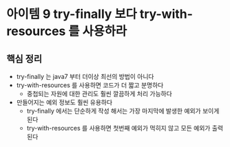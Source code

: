 # 아이템 9 try-finally 보다 try-with-resources 를 사용하라
## 핵심 정리
* try-finally 는 java7 부터 더이상 최선의 방법이 아니다
* try-with-resources 를 사용하면 코드가 더 짧고 분명하다
  * 중첩되는 자원에 대한 관리도 훨씬 깔끔하게 처리 가능하다
* 만들어지는 예외 정보도 훨씬 유용하다
    * try-finally 에서는 단순하게 작성 해서는 가장 마지막에 발생한 예외가 보이게 된다
    * try-with-resources 를 사용하면 첫번째 예외가 먹히지 않고 모든 예외가 출력된다